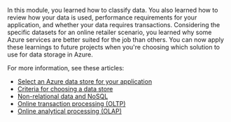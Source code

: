 In this module, you learned how to classify data. You also learned how to review how your data is used, performance requirements for your application, and whether your data requires transactions. Considering the specific datasets for an online retailer scenario, you learned why some Azure services are better suited for the job than others. You can now apply these learnings to future projects when you're choosing which solution to use for data storage in Azure.

For more information, see these articles:

- [Select an Azure data store for your application](/azure/architecture/guide/technology-choices/data-store-decision-tree)
- [Criteria for choosing a data store](/azure/architecture/guide/technology-choices/data-store-considerations)
- [Non-relational data and NoSQL](/azure/architecture/data-guide/big-data/non-relational-data)
- [Online transaction processing (OLTP)](/azure/architecture/data-guide/relational-data/online-transaction-processing)
- [Online analytical processing (OLAP)](/azure/architecture/data-guide/relational-data/online-analytical-processing)
